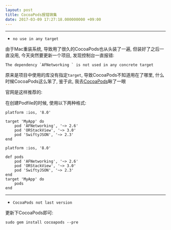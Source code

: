 ```yaml
---
layout: post
title: CocoaPods报错锦集
date: 2017-03-09 17:27:18.000000000 +09:00
---
```

 
 ---
 
 - `no use in any target`
 
 由于Mac重装系统, 导致用了很久的CocoaPods也从头装了一遍, 但装好了之后一直没用, 今天突然要更新一个项目, 发现控制台一直报错:
 
 ```
 The dependency `AFNetworking ` is not used in any concrete target
 ``` 
 
 原来是项目中使用的库没有指定`target`, 导致CocoaPods不知道用在了哪里, 什么时候CocoaPods这么笨了, 鉴于此, 我去[CocoaPods](https://cocoapods.org/)瞅了一眼
 
 官网是这样推荐的:
 
 在创建Podfile的时候, 使用以下两种格式:
 
```
platform :ios, '8.0'

target 'MyApp' do
  	pod 'AFNetworking', '~> 2.6'
  	pod 'ORStackView', '~> 3.0'
  	pod 'SwiftyJSON', '~> 2.3'
end
 
platform :ios, '8.0'

def pods
  	pod 'AFNetworking', '~> 2.6'
  	pod 'ORStackView', '~> 3.0'
  	pod 'SwiftyJSON', '~> 2.3'
end
target 'MyApp' do
  	pods
end
```

---

- `CocoaPods not last version`

更新下CocoaPods即可:

```
sudo gem install cocoapods --pre
```




